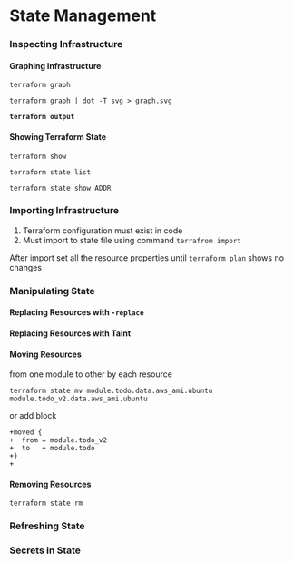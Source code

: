 # State Management

### Inspecting Infrastructure

#### Graphing Infrastructure

`terraform graph`

```
terraform graph | dot -T svg > graph.svg
```

<pre><code><strong>terraform output
</strong></code></pre>

#### Showing Terraform State

```
terraform show
```

```
terraform state list
```

```
terraform state show ADDR
```

### Importing Infrastructure

1. Terraform configuration must exist in code
2. Must import to state file using command `terrafrom import`

After import set all the resource properties until `terraform plan` shows no changes

### Manipulating State

#### Replacing Resources with `-replace`

#### Replacing Resources with Taint

#### Moving Resources

from one module to other by each resource

```
terraform state mv module.todo.data.aws_ami.ubuntu module.todo_v2.data.aws_ami.ubuntu
```

or add block

```
+moved {
+  from = module.todo_v2
+  to   = module.todo
+}
+
```

#### Removing Resources

`terraform state rm`

### Refreshing State

### Secrets in State
